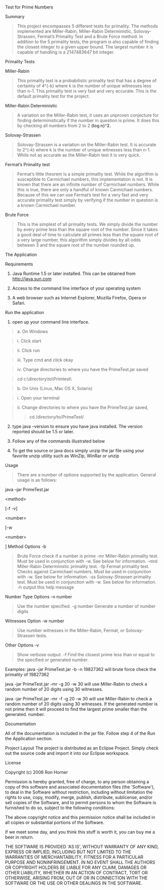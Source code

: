 Test for Prime Numbers

Summary
> This project encompasses 5 different tests for primality.  The methods implemented are Miller-Rabin, Miller-Rabin Deterministic, Solovay-Strassen, Fermat’s Primality Test and a Brute Force method.  In addition to the 5 primality tests, the program is also capable of finding the closest integer to a given upper bound.  The largest number it is capable of handling is a 2147483647 bit integer.

Primality Tests

Miller-Rabin
> This primality test is a probabilistic primality test that has a degree of certainty of 4^(-k) where k is the number of unique witnesses less than n-1.  This primality test is very fast and very accurate.  This is the default primality test for the project.


Miller-Rabin Deterministic
> A variation on the Miller-Rabin test, it uses an unproven conjecture for finding deterministically if the number in question is prime.  It does this by checking all numbers from 2 to 2 **(log n)^2.**


Solovay-Strassen
> Solovay-Strassen is a variation on the Miller-Rabin test.  It is accurate to 2^(-k) where k is the number of unique witnesses less than n-1.  While not as accurate as the Miller-Rabin test it is very quick.


Fermat’s Primality test
> Fermat’s little theorem is a simple primality test.  While the algorithm is susceptible to Carmichael numbers, this implementation is not.  It is known that there are an infinite number of Carmichael numbers.  While this is true, there are only a handful of known Carmichael numbers.  Because of this we can use Fermat’s test for a very fast and very accurate primality test simply by verifying if the number in question is a known Carmichael number.


Brute Force
> This is the simplest of all primality tests.  We simply divide the number by every prime less than the square root of the number.  Since it takes a good deal of time to calculate all primes less than the square root of a very large number, this algorithm simply divides by all odds between 3 and the square root of the number rounded up.


The Application

Requirements

1.	Java Runtime 1.5 or later installed.  This can be obtained from http://java.sun.com

2.	Access to the command line interface of your operating system

3.	A web browser such as Internet Explorer, Mozilla Firefox, Opera or Safari.

Run the application
1.	open up your command line interface.

> a.	On Windows

> i.	Click start

> ii.	Click run

> iii.	Type cmd and click okay

> iv.	Change directories to where you have the PrimeTest.jar saved

> cd c:\directory\to\Primtest\

> b.	On Unix (Linux, Mac OS X, Solaris)

> i.	Open your terminal

> ii.	Change directories to where you have the PrimeTest.jar saved,
> > cd /directory/to/PrimeTest/

2.	type java –version to ensure you have java installed.  The version reported should be 1.5 or later.

3.	Follow any of the commands illustrated below

4.	To get the source or java docs simply unzip the jar file using your favorite unzip utility such as WinZip, WinRar or unzip

Usage

> There are a number of options supported by the application.  General usage is as follows:

java –jar PrimeTest.jar 

&lt;method&gt;

 [-f -v] <number type> 

&lt;number&gt;

 [-w 

&lt;number&gt;

]
Method Options
-b
> Brute Force check if a number is prime
-mr
> Miller-Rabin primality test. Must be used in conjunction with -w. See below for information.
-mrd
> Miller-Rabin Deterministic primality test.
-fp
> Fermat primality test. Checks against Carmichael numbers. Must be used in conjunction with -w. See below for information.
-ss
> Solovay-Strassen primality test. Must be used in conjunction with -w. See below for information.
-h
> output this help message

Number Type Options
-n number
> Use the number specified.
-g number
> Generate a number of number digits

Witnesses Option
-w number
> Use number witnesses in the Miller-Rabin, Fermat, or Solovay-Strassen tests.

Other Options
-v
> Show verbose output.
-f
> Find the closest prime less than or equal to the specified or generated number.

Examples:
java -jar PrimeTest.jar -b -n 19827362
will brute force check the primality of 19827362

java -jar PrimeTest.jar -mr -g 20 -w 30
will use Miller-Rabin to check a random number of 20 digits using 30 witnesses.

java -jar PrimeTest.jar -mr -f -g 20 -w 30
will use Miller-Rabin to check a random number of 20 digits using 30 witnesses. If the generated number is not prime then it will proceed to find the largest prime smaller than the generated. number.

Documentation

All of the documentation is included in the jar file.  Follow step 4 of the Run the Application  section.

Project Layout
The project is distributed as an Eclipse Project.  Simply check out the source code and import it into our Eclipse workspace.


License

Copyright (c) 2006 Ron Horner

Permission is hereby granted, free of charge, to any person obtaining a copy of this software and associated documentation files (the 'Software'), to deal in the Software without restriction, including without limitation the rights to use, copy, modify, merge, publish, distribute, sublicense, and/or sell copies of the Software, and to permit persons to whom the Software is furnished to do so, subject to the following conditions:

The above copyright notice and this permission notice shall be included in all copies or substantial portions of the Software.

If we meet some day, and you think this stuff is worth it, you can buy me a beer in return.

THE SOFTWARE IS PROVIDED 'AS IS', WITHOUT WARRANTY OF ANY KIND, EXPRESS OR IMPLIED, INCLUDING BUT NOT LIMITED TO THE WARRANTIES OF MERCHANTABILITY, FITNESS FOR A PARTICULAR PURPOSE AND NONINFRINGEMENT. IN NO EVENT SHALL THE AUTHORS OR COPYRIGHT HOLDERS BE LIABLE FOR ANY CLAIM, DAMAGES OR OTHER LIABILITY, WHETHER IN AN ACTION OF CONTRACT, TORT OR OTHERWISE, ARISING FROM, OUT OF OR IN CONNECTION WITH THE SOFTWARE OR THE USE OR OTHER DEALINGS IN THE SOFTWARE.